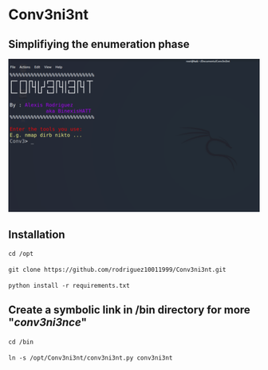 # Conv3ni3nt
## Simplifiying the enumeration phase
![What is this](conv3ni3nt.png)
## Installation
```
cd /opt

git clone https://github.com/rodriguez10011999/Conv3ni3nt.git

python install -r requirements.txt
```
## Create a symbolic link in /bin directory for more "_conv3ni3nce_"
```
cd /bin

ln -s /opt/Conv3ni3nt/conv3ni3nt.py conv3ni3nt
```
